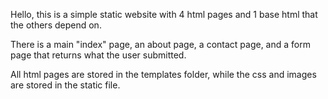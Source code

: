 Hello, this is a simple static website with 4 html pages and 1 base html that the others depend on. 

There is a main "index" page, an about page, a contact page, and a form page that returns what the user submitted.

All html pages are stored in the templates folder, while the css and images are stored in the static file.
